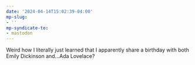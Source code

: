 ```yaml
---
date: '2024-04-14T15:02:39-04:00'
mp-slug:
- ''
mp-syndicate-to:
- mastodon
---
```


Weird how I literally just learned that I apparently share a birthday with both Emily Dickinson and...Ada Lovelace?
